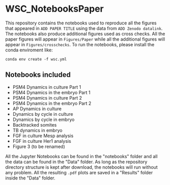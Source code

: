 # WSC_NotebooksPaper
This repository contains the notebooks used to reproduce all the figures that appeared in `ADD PAPER TITLE` using the data from `ADD Zenodo datalink`. The notebooks also produce additional figures used as cross checks. All the paper figures will appear in `Figures/Paper` while all the additional figures will appear in `Figures/crosschecks`. To run the notebooks, please install the conda enviroment like:
```shell
conda env create -f wsc.yml
```
## Notebooks included 

- PSM4 Dynamics in culture Part 1
- PSM4 Dynamics in the embryo Part 1
- PSM4 Dynamics in culture Part 2
- PSM4 Dynamics in the embryo Part 2
- AP Dynamics in culture
- Dynamics by cycle in culture
- Dynamics by cycle in embryo
- Backtracked somites
- TB dynamics in embryo
- FGF in culture Mesp analysis
- FGF in culture Her1 analysis
- Figure 3 (to be renamed)

All the Jupyter Notebooks can be found in the "notebooks" folder and all the data can be found in the "Data" folder. As long as the repository directory structure is kept after download, the notebooks will run without any problem. All the resulting `.pdf` plots are saved in a "Results" folder inside the "Data" folder. 
